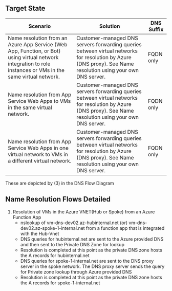 ## Target State

| Scenario  | Solution | DNS Suffix |
| ------------- | ------------- |-------------|
| Name resolution from an Azure App Service (Web App, Function, or Bot) using virtual network integration to role instances or VMs in the same virtual network.  | Customer-managed DNS servers forwarding queries between virtual networks for resolution by Azure (DNS proxy). See Name resolution using your own DNS server.  | FQDN only |
| Name resolution from App Service Web Apps to VMs in the same virtual network.  | Customer-managed DNS servers forwarding queries between virtual networks for resolution by Azure (DNS proxy). See Name resolution using your own DNS server. |FQDN only|
| Name resolution from App Service Web Apps in one virtual network to VMs in a different virtual network. | Customer-managed DNS servers forwarding queries between virtual networks for resolution by Azure (DNS proxy). See Name resolution using your own DNS server. | FQDN only |

These are depicted by (3) in the DNS Flow Diagram

## Name Resolution Flows Detailed
1. Resolution of VMs in the Azure VNET(Hub or Spoke) from an Azure Function App
   - nslookup of vm-dns-dev02.az-hubinternal.net (or) vm-dns-dev02.az-spoke-1-internal.net from a function app that is integrated with the Hub-Vnet
   - DNS queries for hubinternal.net are sent to the Azure provided DNS and then sent to the Private DNS Zone for lookup
   - Resolution is completed at this point as the private DNS zone hosts the A records for hubinternal.net
   - DNS queries for spoke-1-internal.net are sent to the DNS proxy server in the spoke network. The DNS proxy server sends the query for Private zone lookup through Azure provided DNS
   - Resolution is completed at this point as the private DNS zone hosts the A records for spoke-1-internal.net

    
